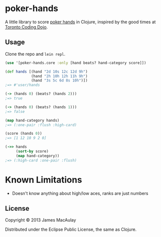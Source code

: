 # poker-hands

A little library to score [poker hands](http://en.wikipedia.org/wiki/List_of_poker_hands) in Clojure, inspired by the good times at [Toronto Coding Dojo](http://www.meetup.com/Toronto-Coding-Dojo/).

## Usage

Clone the repo and `lein repl`.

```clojure
(use '[poker-hands.core :only [hand beats? hand-category score]])

(def hands [(hand "2d 10s 12c 12d 9h")
            (hand "2h 10h 12h 11h 9h")
            (hand "3s 5c 6d 8s 10h")])
;=> #'user/hands

(-> (hands 0) (beats? (hands 2)))
;=> true

(-> (hands 0) (beats? (hands 1)))
;=> false

(map hand-category hands)
;=> (:one-pair :flush :high-card)

(score (hands 0))
;=> [1 12 10 9 2 0]

(->> hands
     (sort-by score)
     (map hand-category))
;=> (:high-card :one-pair :flush)
```

# Known Limitations

* Doesn't know anything about high/low aces, ranks are just numbers

## License

Copyright © 2013 James MacAulay

Distributed under the Eclipse Public License, the same as Clojure.
